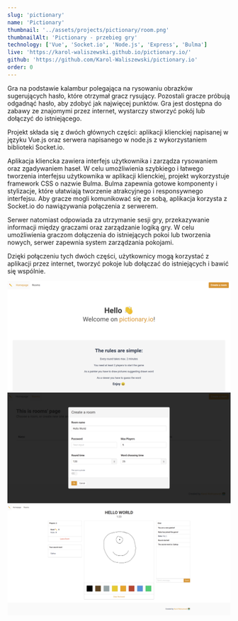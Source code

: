 ```yaml
---
slug: 'pictionary'
name: 'Pictionary'
thumbnail: '../assets/projects/pictionary/room.png'
thumbnailAlt: 'Pictionary - przebieg gry'
technology: ['Vue', 'Socket.io', 'Node.js', 'Express', 'Bulma']
live: 'https://karol-waliszewski.github.io/pictionary.io/'
github: 'https://github.com/Karol-Waliszewski/pictionary.io'
order: 0
---
```


Gra na podstawie kalambur polegająca na rysowaniu obrazków sugerujących hasło, które otrzymał gracz rysujący. Pozostali gracze próbują odgadnąć hasło, aby zdobyć jak najwięcej punktów. Gra jest dostępna do zabawy ze znajomymi przez internet, wystarczy stworzyć pokój lub dołączyć do istniejącego.

Projekt składa się z dwóch głównych części: aplikacji klienckiej napisanej w języku Vue.js oraz serwera napisanego w node.js z wykorzystaniem biblioteki Socket.io.

Aplikacja kliencka zawiera interfejs użytkownika i zarządza rysowaniem oraz zgadywaniem haseł. W celu umożliwienia szybkiego i łatwego tworzenia interfejsu użytkownika w aplikacji klienckiej, projekt wykorzystuje framework CSS o nazwie Bulma. Bulma zapewnia gotowe komponenty i stylizacje, które ułatwiają tworzenie atrakcyjnego i responsywnego interfejsu. Aby gracze mogli komunikować się ze sobą, aplikacja korzysta z Socket.io do nawiązywania połączenia z serwerem.

Serwer natomiast odpowiada za utrzymanie sesji gry, przekazywanie informacji między graczami oraz zarządzanie logiką gry. W celu umożliwienia graczom dołączenia do istniejących pokoi lub tworzenia nowych, serwer zapewnia system zarządzania pokojami.

Dzięki połączeniu tych dwóch części, użytkownicy mogą korzystać z aplikacji przez internet, tworzyć pokoje lub dołączać do istniejących i bawić się wspólnie.

![Strona główna](../assets/projects/pictionary/home.png)
![Tworzenie pokoju](../assets/projects/pictionary/modal.png)
![Przebieg gry](../assets/projects/pictionary/room.png)
